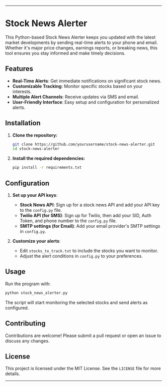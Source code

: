 

---

# Stock News Alerter

This Python-based Stock News Alerter keeps you updated with the latest market developments by sending real-time alerts to your phone and email. Whether it's major price changes, earnings reports, or breaking news, this tool ensures you stay informed and make timely decisions.

## Features

- **Real-Time Alerts**: Get immediate notifications on significant stock news.
- **Customizable Tracking**: Monitor specific stocks based on your interests.
- **Multiple Alert Channels**: Receive updates via SMS and email.
- **User-Friendly Interface**: Easy setup and configuration for personalized alerts.

## Installation

1. **Clone the repository:**
   ```bash
   git clone https://github.com/yourusername/stock-news-alerter.git
   cd stock-news-alerter
   ```

2. **Install the required dependencies:**
   ```bash
   pip install -r requirements.txt
   ```

## Configuration

1. **Set up your API keys**:
   - **Stock News API**: Sign up for a stock news API and add your API key to the `config.py` file.
   - **Twilio API (for SMS)**: Sign up for Twilio, then add your SID, Auth Token, and phone number to the `config.py` file.
   - **SMTP settings (for Email)**: Add your email provider's SMTP settings in `config.py`.

2. **Customize your alerts**:
   - Edit `stocks_to_track.txt` to include the stocks you want to monitor.
   - Adjust the alert conditions in `config.py` to your preferences.

## Usage

Run the program with:

```bash
python stock_news_alerter.py
```

The script will start monitoring the selected stocks and send alerts as configured.

## Contributing

Contributions are welcome! Please submit a pull request or open an issue to discuss any changes.

## License

This project is licensed under the MIT License. See the `LICENSE` file for more details.

---
